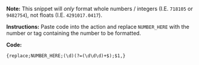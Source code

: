 **Note:** This snippet will *only* format whole numbers / integers (I.E. `718105` or `9482754`), not floats (I.E. `4291017.0417`).

**Instructions:** Paste code into the action and replace `NUMBER_HERE` with the number or tag containing the number to be formatted.

**Code:** 
```
{replace;NUMBER_HERE;(\d)(?=(\d\d\d)+$);$1,}
```